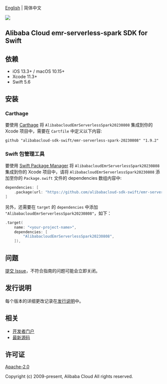 [English](README.md) | 简体中文

![](https://aliyunsdk-pages.alicdn.com/icons/AlibabaCloud.svg)

## Alibaba Cloud emr-serverless-spark SDK for Swift

## 依赖

- iOS 13.3+ / macOS 10.15+
- Xcode 11.3+
- Swift 5.6

## 安装

### Carthage

要使用 [Carthage](https://github.com/Carthage/Carthage) 将 `AlibabacloudEmrServerlessSpark20230808` 集成到你的 Xcode 项目中，需要在 `Cartfile` 中定义以下内容:

```ogdl
github "alibabacloud-sdk-swift/emr-serverless-spark-20230808" "1.9.2"
```

### Swift 包管理工具

要使用 [Swift Package Manager](https://swift.org/package-manager/) 将 `AlibabacloudEmrServerlessSpark20230808` 集成到你的 Xcode 项目中，请将 `AlibabacloudEmrServerlessSpark20230808` 添加至你的 `Package.swift` 文件的 dependencies 数组内容中:

```swift
dependencies: [
    .package(url: "https://github.com/alibabacloud-sdk-swift/emr-serverless-spark-20230808.git", from: "1.9.2")
]
```

另外，还需要在 `target` 的 `dependencies` 中添加 `"AlibabacloudEmrServerlessSpark20230808"`，如下：

```swift
.target(
    name: "<your-project-name>",
    dependencies: [
        "AlibabacloudEmrServerlessSpark20230808",
    ]),
```

## 问题

[提交 Issue](https://github.com/alibabacloud-sdk-swift/emr-serverless-spark-20230808/issues/new)，不符合指南的问题可能会立即关闭。

## 发行说明

每个版本的详细更改记录在[发行说明](./ChangeLog.txt)中。

## 相关

* [开发者门户](https://next.api.aliyun.com/home)
* [最新源码](https://github.com/alibabacloud-sdk-swift/emr-serverless-spark-20230808)

## 许可证

[Apache-2.0](http://www.apache.org/licenses/LICENSE-2.0)

Copyright (c) 2009-present, Alibaba Cloud All rights reserved.
